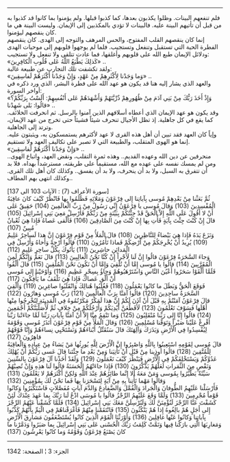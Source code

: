 ------------------------------------------------------------------------

فلم تنفعهم البينات. وظلوا يكذبون بعدها، كما كذبوا قبلها. ولم يؤمنوا بما
كانوا قد كذبوا به من قبل أن تأتيهم البينة عليه. فالبينات لا تؤدي
بالمكذبين إلى الإيمان. وليست البينة هي ما كان ينقصهم ليؤمنوا.  
إنما كان ينقصهم القلب المفتوح، والحس المرهف والتوجه إلى الهدى. كان
ينقصهم الفطرة الحية التي تستقبل وتنفعل وتستجيب. فلما لم يوجهوا قلوبهم
إلى موحيات الهدى ودلائل الإيمان طبع الله على قلوبهم وأغلقها، فما عادت
تتلقى ولا تنفعل ولا تستجيب:  
«كَذلِكَ يَطْبَعُ اللَّهُ عَلى قُلُوبِ الْكافِرِينَ» ..  
ولقد تكشفت تلك التجارب عن طبيعة غالبة:  
«وَما وَجَدْنا لِأَكْثَرِهِمْ مِنْ عَهْدٍ، وَإِنْ وَجَدْنا أَكْثَرَهُمْ لَفاسِقِينَ» ..  
والعهد الذي يشار إليه هنا قد يكون هو عهد الله على فطرة البشر، الذي ورد
ذكره في أواخر السورة:  
«وَإِذْ أَخَذَ رَبُّكَ مِنْ بَنِي آدَمَ مِنْ ظُهُورِهِمْ ذُرِّيَّتَهُمْ وَأَشْهَدَهُمْ عَلى أَنْفُسِهِمْ: أَلَسْتُ بِرَبِّكُمْ؟
قالُوا: بَلى شَهِدْنا» ..  
وقد يكون هو عهد الإيمان الذي أعطاه أسلافهم الذين آمنوا بالرسل. ثم انحرفت
الخلائف. كما يقع في كل جاهلية. إذ تظل الأجيال تنحرف شيئاً فشيئاً حتى تخرج
من عهد الإيمان، وترتد إلى الجاهلية.  
وإياً كان العهد فقد تبين أن أهل هذه القرى لا عهد لأكثرهم يستمسكون به،
ويثبتون عليه. إنما هو الهوى المتقلب، والطبيعة التي لا تصبر على تكاليف
العهد ولا تستقيم.  
«وَإِنْ وَجَدْنا أَكْثَرَهُمْ لَفاسِقِينَ» ..  
منحرفين عن دين الله وعهده القديم.. وهذه ثمرة التقلب، ونقض العهد، واتباع
الهوى.. ومن لم يمسك نفسه على عهده مع الله، مستقيماً على طريقته، مسترشداً
بهداه. فلا بد أن تتفرق به السبل، ولا بد أن ينحرف، ولا بد أن يفسق.. وكذلك
كان أهل تلك القرى. وكذلك انتهى بهم المطاف..  
  
\[سورة الأعراف (7) : الآيات 103 الى 137\]  
ثُمَّ بَعَثْنا مِنْ بَعْدِهِمْ مُوسى بِآياتِنا إِلى فِرْعَوْنَ وَمَلائِهِ فَظَلَمُوا بِها فَانْظُرْ كَيْفَ كانَ
عاقِبَةُ الْمُفْسِدِينَ (103) وَقالَ مُوسى يا فِرْعَوْنُ إِنِّي رَسُولٌ مِنْ رَبِّ الْعالَمِينَ (104)
حَقِيقٌ عَلى أَنْ لا أَقُولَ عَلَى اللَّهِ إِلاَّ الْحَقَّ قَدْ جِئْتُكُمْ بِبَيِّنَةٍ مِنْ رَبِّكُمْ فَأَرْسِلْ مَعِيَ
بَنِي إِسْرائِيلَ (105) قالَ إِنْ كُنْتَ جِئْتَ بِآيَةٍ فَأْتِ بِها إِنْ كُنْتَ مِنَ الصَّادِقِينَ (106)
فَأَلْقى عَصاهُ فَإِذا هِيَ ثُعْبانٌ مُبِينٌ (107)  
وَنَزَعَ يَدَهُ فَإِذا هِيَ بَيْضاءُ لِلنَّاظِرِينَ (108) قالَ الْمَلَأُ مِنْ قَوْمِ فِرْعَوْنَ إِنَّ هذا
لَساحِرٌ عَلِيمٌ (109) يُرِيدُ أَنْ يُخْرِجَكُمْ مِنْ أَرْضِكُمْ فَماذا تَأْمُرُونَ (110) قالُوا أَرْجِهْ
وَأَخاهُ وَأَرْسِلْ فِي الْمَدائِنِ حاشِرِينَ (111) يَأْتُوكَ بِكُلِّ ساحِرٍ عَلِيمٍ (112)  
وَجاءَ السَّحَرَةُ فِرْعَوْنَ قالُوا إِنَّ لَنا لَأَجْراً إِنْ كُنَّا نَحْنُ الْغالِبِينَ (113) قالَ نَعَمْ
وَإِنَّكُمْ لَمِنَ الْمُقَرَّبِينَ (114) قالُوا يا مُوسى إِمَّا أَنْ تُلْقِيَ وَإِمَّا أَنْ نَكُونَ نَحْنُ
الْمُلْقِينَ (115) قالَ أَلْقُوا فَلَمَّا أَلْقَوْا سَحَرُوا أَعْيُنَ النَّاسِ وَاسْتَرْهَبُوهُمْ وَجاؤُ بِسِحْرٍ
عَظِيمٍ (116) وَأَوْحَيْنا إِلى مُوسى أَنْ أَلْقِ عَصاكَ فَإِذا هِيَ تَلْقَفُ ما يَأْفِكُونَ (117)  
فَوَقَعَ الْحَقُّ وَبَطَلَ ما كانُوا يَعْمَلُونَ (118) فَغُلِبُوا هُنالِكَ وَانْقَلَبُوا صاغِرِينَ (119)
وَأُلْقِيَ السَّحَرَةُ ساجِدِينَ (120) قالُوا آمَنَّا بِرَبِّ الْعالَمِينَ (121) رَبِّ مُوسى وَهارُونَ
(122)  
قالَ فِرْعَوْنُ آمَنْتُمْ بِهِ قَبْلَ أَنْ آذَنَ لَكُمْ إِنَّ هذا لَمَكْرٌ مَكَرْتُمُوهُ فِي الْمَدِينَةِ لِتُخْرِجُوا
مِنْها أَهْلَها فَسَوْفَ تَعْلَمُونَ (123) لَأُقَطِّعَنَّ أَيْدِيَكُمْ وَأَرْجُلَكُمْ مِنْ خِلافٍ ثُمَّ لَأُصَلِّبَنَّكُمْ
أَجْمَعِينَ (124) قالُوا إِنَّا إِلى رَبِّنا مُنْقَلِبُونَ (125) وَما تَنْقِمُ مِنَّا إِلاَّ أَنْ آمَنَّا
بِآياتِ رَبِّنا لَمَّا جاءَتْنا رَبَّنا أَفْرِغْ عَلَيْنا صَبْراً وَتَوَفَّنا مُسْلِمِينَ (126) وَقالَ
الْمَلَأُ مِنْ قَوْمِ فِرْعَوْنَ أَتَذَرُ مُوسى وَقَوْمَهُ لِيُفْسِدُوا فِي الْأَرْضِ وَيَذَرَكَ وَآلِهَتَكَ قالَ
سَنُقَتِّلُ أَبْناءَهُمْ وَنَسْتَحْيِي نِساءَهُمْ وَإِنَّا فَوْقَهُمْ قاهِرُونَ (127)  
قالَ مُوسى لِقَوْمِهِ اسْتَعِينُوا بِاللَّهِ وَاصْبِرُوا إِنَّ الْأَرْضَ لِلَّهِ يُورِثُها مَنْ يَشاءُ مِنْ
عِبادِهِ وَالْعاقِبَةُ لِلْمُتَّقِينَ (128) قالُوا أُوذِينا مِنْ قَبْلِ أَنْ تَأْتِيَنا وَمِنْ بَعْدِ ما
جِئْتَنا قالَ عَسى رَبُّكُمْ أَنْ يُهْلِكَ عَدُوَّكُمْ وَيَسْتَخْلِفَكُمْ فِي الْأَرْضِ فَيَنْظُرَ كَيْفَ تَعْمَلُونَ
(129) وَلَقَدْ أَخَذْنا آلَ فِرْعَوْنَ بِالسِّنِينَ وَنَقْصٍ مِنَ الثَّمَراتِ لَعَلَّهُمْ يَذَّكَّرُونَ (130)
فَإِذا جاءَتْهُمُ الْحَسَنَةُ قالُوا لَنا هذِهِ وَإِنْ تُصِبْهُمْ سَيِّئَةٌ يَطَّيَّرُوا بِمُوسى وَمَنْ مَعَهُ أَلا
إِنَّما طائِرُهُمْ عِنْدَ اللَّهِ وَلكِنَّ أَكْثَرَهُمْ لا يَعْلَمُونَ (131) وَقالُوا مَهْما تَأْتِنا بِهِ مِنْ
آيَةٍ لِتَسْحَرَنا بِها فَما نَحْنُ لَكَ بِمُؤْمِنِينَ (132)  
فَأَرْسَلْنا عَلَيْهِمُ الطُّوفانَ وَالْجَرادَ وَالْقُمَّلَ وَالضَّفادِعَ وَالدَّمَ آياتٍ مُفَصَّلاتٍ
فَاسْتَكْبَرُوا وَكانُوا قَوْماً مُجْرِمِينَ (133) وَلَمَّا وَقَعَ عَلَيْهِمُ الرِّجْزُ قالُوا يا مُوسَى
ادْعُ لَنا رَبَّكَ بِما عَهِدَ عِنْدَكَ لَئِنْ كَشَفْتَ عَنَّا الرِّجْزَ لَنُؤْمِنَنَّ لَكَ وَلَنُرْسِلَنَّ مَعَكَ بَنِي
إِسْرائِيلَ (134) فَلَمَّا كَشَفْنا عَنْهُمُ الرِّجْزَ إِلى أَجَلٍ هُمْ بالِغُوهُ إِذا هُمْ يَنْكُثُونَ
(135) فَانْتَقَمْنا مِنْهُمْ فَأَغْرَقْناهُمْ فِي الْيَمِّ بِأَنَّهُمْ كَذَّبُوا بِآياتِنا وَكانُوا عَنْها
غافِلِينَ (136) وَأَوْرَثْنَا الْقَوْمَ الَّذِينَ كانُوا يُسْتَضْعَفُونَ مَشارِقَ الْأَرْضِ وَمَغارِبَهَا
الَّتِي بارَكْنا فِيها وَتَمَّتْ كَلِمَتُ رَبِّكَ الْحُسْنى عَلى بَنِي إِسْرائِيلَ بِما صَبَرُوا وَدَمَّرْنا
ما كانَ يَصْنَعُ فِرْعَوْنُ وَقَوْمُهُ وَما كانُوا يَعْرِشُونَ (137)

------------------------------------------------------------------------

الجزء: 3 ¦ الصفحة: 1342
